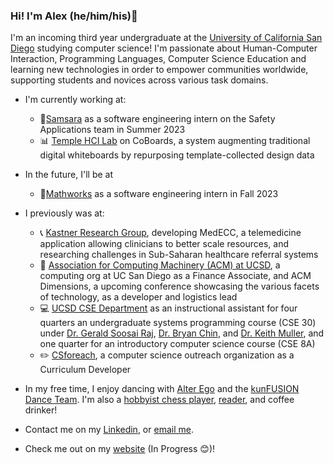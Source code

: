 ### Hi!  I'm Alex (he/him/his)👋

I'm an incoming third year undergraduate at the [University of California San Diego](https://ucsd.edu/) studying computer science!  I'm passionate about Human-Computer Interaction, Programming Languages, Computer Science Education and learning new technologies in order to empower communities worldwide, supporting students and novices across various task domains.  

- I'm currently working at:
  - 🦉[Samsara](https://www.samsara.com/) as a software engineering intern on the Safety Applications team in Summer 2023
  - 📊 [Temple HCI Lab](http://stevemacn.github.io/people/) on CoBoards, a system augmenting traditional digital whiteboards by repurposing template-collected design data

- In the future, I'll be at
  - 🦉[Mathworks](https://www.mathworks.com/) as a software engineering intern in Fall 2023

- I previously was at:
  - 📞 [Kastner Research Group](https://kastner.ucsd.edu/), developing MedECC, a telemedicine application allowing clinicians to better scale resources, and researching challenges in Sub-Saharan healthcare referral systems
  - 🔷 [Association for Computing Machinery (ACM) at UCSD](https://acmucsd.com/), a computing org at UC San Diego as a Finance Associate, and ACM Dimensions, a upcoming conference showcasing the various facets of technology, as a developer and logistics lead
  - 💻 [UCSD CSE Department](https://cse.ucsd.edu/) as an instructional assistant for four quarters an undergraduate systems programming course (CSE 30) under [Dr. Gerald Soosai Raj](https://geraldsoosairaj.github.io/), [Dr. Bryan Chin](https://sites.google.com/eng.ucsd.edu/bryan-chins-page/home), and [Dr. Keith Muller](https://cseweb.ucsd.edu/~muller/#), and one quarter for an introductory computer science course (CSE 8A)
  - ✏️ [CSforeach](https://csforeach.ucsd.edu/), a computer science outreach organization as a Curriculum Developer

- In my free time, I enjoy dancing with [Alter Ego](https://www.instagram.com/alteregodance/?hl=en) and the [kunFUSION Dance Team](https://www.instagram.com/kunfusiondance/?hl=en).  I'm also a [hobbyist chess player](https://lichess.org/@/TheAYU), [reader](https://www.goodreads.com/alexanderyu), and coffee drinker!
- Contact me on my [Linkedin](https://www.linkedin.com/in/alexander-w-yu/), or [email me](mailto:1alexander.yu@gmail.com).
- Check me out on my [website](https://0AYU0.github.io/) (In Progress 😊)!

<!--
**0AYU0/0AYU0** is a ✨ _special_ ✨ repository because its `README.md` (this file) appears on your GitHub profile.

Here are some ideas to get you started:

- 🔭 I’m currently working on ...
- 🌱 I’m currently learning ...
- 👯 I’m looking to collaborate on ...
- 🤔 I’m looking for help with ...
- 💬 Ask me about ...
- 📫 How to reach me: ...
- 😄 Pronouns: ...
- ⚡ Fun fact: ...
-->
